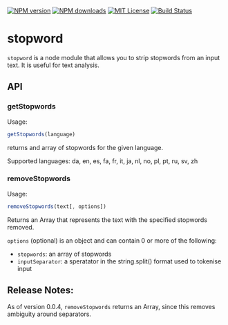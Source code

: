 [![NPM version][npm-version-image]][npm-url] [![NPM downloads][npm-downloads-image]][npm-url] [![MIT License][license-image]][license-url] [![Build Status][travis-image]][travis-url]

# stopword

`stopword` is a node module that allows you to strip stopwords from an
input text. It is useful for text analysis.

## API

### getStopwords

Usage:
```javascript
getStopwords(language)
```

returns and array of stopwords for the given language.

Supported languages: da, en, es, fa, fr, it, ja, nl, no, pl, pt, ru, sv, zh


### removeStopwords

Usage:
```javascript
removeStopwords(text[, options])
```

Returns an Array that represents the text with the specified stopwords removed.

`options` (optional) is an object and can contain 0 or more of the following:

* `stopwords`: an array of stopwords
* `inputSeparator`: a speratator in the string.split() format used to
tokenise input

[license-image]: http://img.shields.io/badge/license-MIT-blue.svg?style=flat
[license-url]: LICENSE

[npm-url]: https://npmjs.org/package/stopword
[npm-version-image]: http://img.shields.io/npm/v/stopword.svg?style=flat
[npm-downloads-image]: http://img.shields.io/npm/dm/stopword.svg?style=flat

[travis-url]: http://travis-ci.org/fergiemcdowall/stopword
[travis-image]: http://img.shields.io/travis/fergiemcdowall/stopword.svg?style=flat


## Release Notes:

As of version 0.0.4, `removeStopwords` returns an Array, since this
removes ambiguity around separators.
